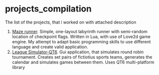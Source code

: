 # projects_compilation
The list of the projects, that i worked on with attached description

1.  [Maze runner](https://github.com/Unmystic/Maze-runner). Simple, one-layout labyrinth runner with semi-random location of checkpoint flags. Written in Lua, with use of  Love2d game engine. My attempt to adapt basic programming skills to use different language and create valid application.
2.  [League Simulator-QT6](https://github.com/Unmystic/LeagueSimulationGui). Gui application, that simulates round robin tournament. Creates set pairs of fictiotius sports teams, generates the calendar and simulates games between them. Uses QT6 multi-platform library
